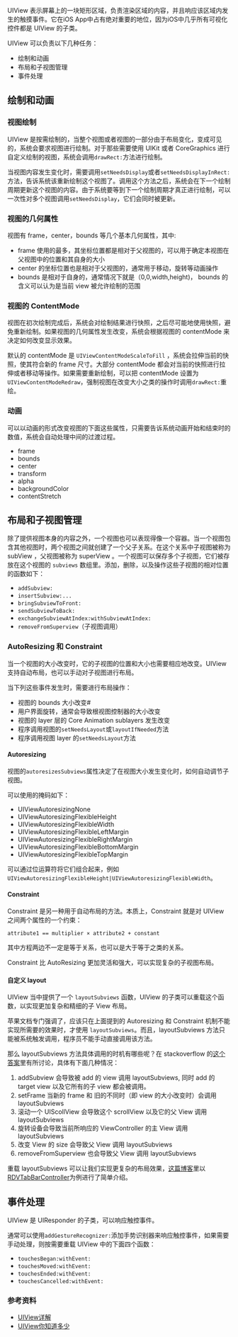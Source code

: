 UIView 表示屏幕上的一块矩形区域，负责渲染区域的内容，并且响应该区域内发生的触摸事件。它在iOS App中占有绝对重要的地位，因为iOS中几乎所有可视化控件都是 UIView 的子类。

UIView 可以负责以下几种任务：

* 绘制和动画
* 布局和子视图管理
* 事件处理

## 绘制和动画

### 视图绘制

UIView 是按需绘制的，当整个视图或者视图的一部分由于布局变化，变成可见的，系统会要求视图进行绘制。对于那些需要使用 UIKit 或者 CoreGraphics 进行自定义绘制的视图，系统会调用`drawRect:`方法进行绘制。

当视图内容发生变化时，需要调用`setNeedsDisplay`或者`setNeedsDisplayInRect:`方法，告诉系统该重新绘制这个视图了。调用这个方法之后，系统会在下一个绘制周期更新这个视图的内容。由于系统要等到下一个绘制周期才真正进行绘制，可以一次性对多个视图调用`setNeedsDisplay`，它们会同时被更新。


### 视图的几何属性

视图有 frame，center，bounds 等几个基本几何属性，其中:

* frame 使用的最多，其坐标位置都是相对于父视图的，可以用于确定本视图在父视图中的位置和其自身的大小
* center 的坐标位置也是相对于父视图的，通常用于移动，旋转等动画操作
* bounds 是相对于自身的，通常情况下就是（0,0,width,height)， bounds 的含义可以认为是当前 view 被允许绘制的范围

### 视图的 ContentMode

视图在初次绘制完成后，系统会对绘制结果进行快照，之后尽可能地使用快照，避免重新绘制。如果视图的几何属性发生改变，系统会根据视图的 contentMode 来决定如何改变显示效果。

默认的 contentMode 是 `UIViewContentModeScaleToFill` ，系统会拉伸当前的快照，使其符合新的 frame 尺寸。大部分 contentMode 都会对当前的快照进行拉伸或者移动等操作。如果需要重新绘制，可以把 contentMode 设置为 `UIViewContentModeRedraw`，强制视图在改变大小之类的操作时调用`drawRect:`重绘。


### 动画

可以以动画的形式改变视图的下面这些属性，只需要告诉系统动画开始和结束时的数值，系统会自动处理中间的过渡过程。

* frame
* bounds
* center
* transform
* alpha
* backgroundColor
* contentStretch

## 布局和子视图管理

除了提供视图本身的内容之外，一个视图也可以表现得像一个容器。当一个视图包含其他视图时，两个视图之间就创建了一个父子关系。在这个关系中子视图被称为 subView ，父视图被称为 superView 。一个视图可以保存多个子视图，它们被存放在这个视图的 `subviews` 数组里。添加，删除，以及操作这些子视图的相对位置的函数如下：

* `addSubview:`
* `insertSubview:...`
* `bringSubviewToFront:`
* `sendSubviewToBack:`
* `exchangeSubviewAtIndex:withSubviewAtIndex:`
* `removeFromSuperview`（子视图调用）

### AutoResizing 和 Constraint

当一个视图的大小改变时，它的子视图的位置和大小也需要相应地改变。UIView 支持自动布局，也可以手动对子视图进行布局。

当下列这些事件发生时，需要进行布局操作：

* 视图的 bounds 大小改变#
* 用户界面旋转，通常会导致根视图控制器的大小改变
* 视图的 layer 层的 Core Animation sublayers 发生改变
* 程序调用视图的`setNeedsLayout`或`layoutIfNeeded`方法
* 程序调用视图 layer 的`setNeedsLayout`方法

#### Autoresizing

视图的`autoresizesSubviews`属性决定了在视图大小发生变化时，如何自动调节子视图。

可以使用的掩码如下：

* UIViewAutoresizingNone
* UIViewAutoresizingFlexibleHeight
* UIViewAutoresizingFlexibleWidth
* UIViewAutoresizingFlexibleLeftMargin
* UIViewAutoresizingFlexibleRightMargin
* UIViewAutoresizingFlexibleBottomMargin
* UIViewAutoresizingFlexibleTopMargin

可以通过位运算符将它们组合起来，例如`UIViewAutoresizingFlexibleHeight|UIViewAutoresizingFlexibleWidth`。

#### Constraint

Constraint 是另一种用于自动布局的方法。本质上，Constraint 就是对 UIView 之间两个属性的一个约束：

    attribute1 == multiplier × attribute2 + constant

其中方程两边不一定是等于关系，也可以是大于等于之类的关系。

Constraint 比 AutoResizing 更加灵活和强大，可以实现复杂的子视图布局。

#### 自定义 layout

UIView 当中提供了一个 `layoutSubviews` 函数，UIView 的子类可以重载这个函数，以实现更加复杂和精细的子 View 布局。

苹果文档专门强调了，应该只在上面提到的 Autoresizing 和 Constraint 机制不能实现所需要的效果时，才使用 `layoutSubviews`。而且，layoutSubviews 方法只能被系统触发调用，程序员不能手动直接调用该方法。

那么 layoutSubviews 方法具体调用的时机有哪些呢？在 stackoverflow 的[这个答案](http://stackoverflow.com/questions/728372/when-is-layoutsubviews-called)里有所讨论，具体有下面几种情况：

1. addSubview 会导致被 add 的 view 调用 layoutSubviews, 同时 add 的 target view 以及它所有的子 view 都会被调用。
2. setFrame 当新的 frame 和 旧的不同时（即 view 的大小改变时）会调用 layoutSubviews
3. 滚动一个 UIScollView 会导致这个 scrollView 以及它的父 View 调用 layoutSubviews
4. 旋转设备会导致当前所响应的 ViewController 的主 View 调用 layoutSubviews
5. 改变 View 的 size 会导致父 View 调用 layoutSubviews
6. removeFromSuperview 也会导致父 View 调用 layoutSubviews

重载 layoutSubviews 可以让我们实现更复杂的布局效果，[这篇博客](http://bachiscoding.com/blog/2014/12/15/when-will-layoutsubviews-be-invoked/)里以[RDVTabBarController](https://github.com/robbdimitrov/RDVTabBarController)为例进行了简单介绍。

## 事件处理

UIView 是 UIResponder 的子类，可以响应触控事件。

通常可以使用`addGestureRecognizer:`添加手势识别器来响应触控事件，如果需要手动处理，则按需要重载 UIView 中的下面四个函数：

* `touchesBegan:withEvent:`
* `touchesMoved:withEvent:`
* `touchesEnded:withEvent:`
* `touchesCancelled:withEvent:`


### 参考资料

* [UIView详解](http://blog.csdn.net/chengyingzhilian/article/details/7894276)
* [UIView你知道多少](http://www.cnblogs.com/likwo/archive/2011/06/18/2084192.html)
